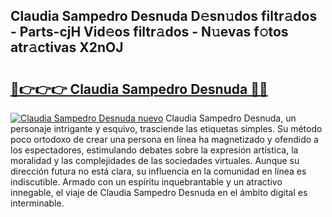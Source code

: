 ## Claudia Sampedro Desnuda D𝚎sn𝚞dos filtr𝚊dos - Parts-cjH Vid𝚎os filtr𝚊dos - N𝚞evas f𝚘tos atr𝚊ctivas X2nOJ

# <h2><a href="http://mb0hlmj.tromn.icu/?c=Claudia+Sampedro+Desnuda">🔗👉👉👉 Claudia Sampedro Desnuda 🔗🔗</a></h2>

[![Claudia Sampedro Desnuda nuevo](https://i.imgur.com/pEAQMta.gif)](http://mb0hlmj.tromn.icu/?c=Claudia+Sampedro+Desnuda)
Claudia Sampedro Desnuda, un personaje intrigante y esquivo, trasciende las etiquetas simples. Su método poco ortodoxo de crear una persona en línea ha magnetizado y ofendido a los espectadores, estimulando debates sobre la expresión artística, la moralidad y las complejidades de las sociedades virtuales. Aunque su dirección futura no está clara, su influencia en la comunidad en línea es indiscutible. Armado con un espíritu inquebrantable y un atractivo innegable, el viaje de Claudia Sampedro Desnuda en el ámbito digital es interminable.
